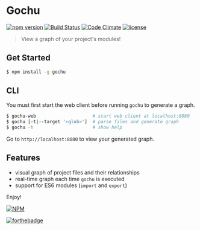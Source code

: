 # Gochu

[![npm version](https://badge.fury.io/js/gochu.svg)](https://www.npmjs.com/package/gochu)
[![Build Status](https://travis-ci.org/bbmoz/gochu.svg)](https://travis-ci.org/bbmoz/gochu)
[![Code Climate](https://codeclimate.com/github/bbmoz/gochu/badges/gpa.svg)](https://codeclimate.com/github/bbmoz/gochu)
[![license](https://img.shields.io/badge/license-MIT-blue.svg)](https://github.com/bbmoz/gochu/blob/master/LICENSE)

> View a graph of your project's modules!

## Get Started

```bash
$ npm install -g gochu
```

## CLI

You must first start the web client before running `gochu` to generate a graph.

```bash
$ gochu-web                     # start web client at localhost:8080
$ gochu [-t|--target '<glob>']  # parse files and generate graph
$ gochu -h                      # show help
```

Go to `http://localhost:8080` to view your generated graph.

## Features

- visual graph of project files and their relationships
- real-time graph each time `gochu` is executed
- support for ES6 modules (`import` and `export`)

Enjoy!

[![NPM](https://nodei.co/npm/gochu.png?compact=true)](https://www.npmjs.com/package/gochu)

[![forthebadge](http://forthebadge.com/images/badges/built-with-love.svg)](https://github.com/bbmoz/gochu)
